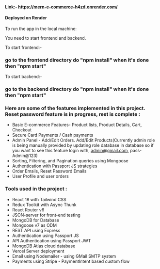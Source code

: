 #### Link:-    https://mern-e-commerce-h4zd.onrender.com/
#### Deployed on Render


To run the app in the local machine:

You need to start frontend and backend.

To start frontend:-
### go to the frontend directory do "npm install" when it's done then "npm start"

To start backend:-
### go to the backend directory do "npm install" when it's done then "npm start"




 
### Here are some of the features implemented in this project. Reset password feature is in progress, rest is complete :
- Basic E-commerce Features- Product lists, Product Details, Cart, Checkout 
- Secure Card Payments / Cash payments
- Admin Panel - Add/Edit Orders. Add/Edit Products(Currently admin role is being manually provided by updating role database in database so if you want to see this feature login with, admin@gmail.com, pass- Admin@123) 
- Sorting, Filtering, and Pagination queries using Mongoose
- Authentication with Passport JS strategies
- Order Emails, Reset Password Emails
- User Profile and user orders

### Tools used in the project :
- React 18 with Tailwind CSS
- Redux Toolkit with Async Thunk
- React Router v6
- JSON-server for front-end testing
- MongoDB for Database
- Mongoose v7 as ODM
- REST API using Express
- Authentication using Passport JS
- API Authentication using Passport JWT
- MongoDB Atlas cloud database
- Vercel Server deployment
- Email using Nodemailer - using GMail SMTP system
- Payments using Stripe - PaymentIntent based custom flow
